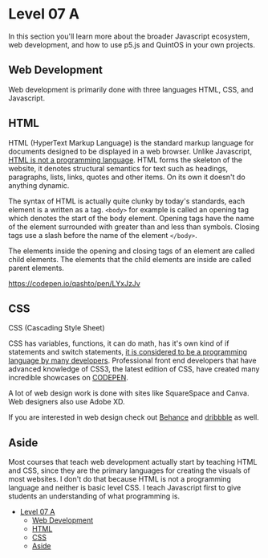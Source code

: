 # Level 07 A

In this section you'll learn more about the broader Javascript ecosystem, web development, and how to use p5.js and QuintOS in your own projects.

## Web Development

Web development is primarily done with three languages HTML, CSS, and Javascript.

## HTML

HTML (HyperText Markup Language) is the standard markup language for documents designed to be displayed in a web browser. Unlike Javascript, [HTML is not a programming language](https://ischool.syr.edu/why-html-is-not-a-programming-language/). HTML forms the skeleton of the website, it denotes structural semantics for text such as headings, paragraphs, lists, links, quotes and other items. On its own it doesn't do anything dynamic.

The syntax of HTML is actually quite clunky by today's standards, each element is a written as a tag. `<body>` for example is called an opening tag which denotes the start of the body element. Opening tags have the name of the element surrounded with greater than and less than symbols. Closing tags use a slash before the name of the element `</body>`.

The elements inside the opening and closing tags of an element are called child elements. The elements that the child elements are inside are called parent elements.

https://codepen.io/qashto/pen/LYxJzJv

## CSS

CSS (Cascading Style Sheet)

CSS has variables, functions, it can do math, has it's own kind of if statements and switch statements, [it is considered to be a programming language by many developers](https://css-tricks.com/is-css-a-programming-language/). Professional front end developers that have advanced knowledge of CSS3, the latest edition of CSS, have created many incredible showcases on [CODEPEN](https://codepen.io).

A lot of web design work is done with sites like SquareSpace and Canva. Web designers also use Adobe XD.

If you are interested in web design check out [Behance](https://www.behance.net/) and [dribbble](https://dribbble.com/) as well.

## Aside

Most courses that teach web development actually start by teaching HTML and CSS, since they are the primary languages for creating the visuals of most websites. I don't do that because HTML is not a programming language and neither is basic level CSS. I teach Javascript first to give students an understanding of what programming is.

- [Level 07 A](#level-07-a)
  - [Web Development](#web-development)
  - [HTML](#html)
  - [CSS](#css)
  - [Aside](#aside)
